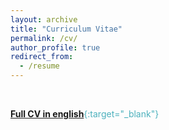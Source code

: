 ```yaml
---
layout: archive
title: "Curriculum Vitae"
permalink: /cv/
author_profile: true
redirect_from:
  - /resume
---
```


<br/>

<span style="color:#4CB1BD;">[**Full CV in english**](../files/Pommey_CV_09_19.pdf){:target="_blank"}</span>



<!---Education
======
* **Ph.D. Candidate**, Paris School of Economics (EHESS) - 2015/Present
  * Supervisor: Prof. [David Martimort](https://sites.google.com/site/martimortdavid/)
* **M.S.** Analysis and Policy in Economics (APE) with honors, Paris School of Economics - 2015
* **Engineer's degree** (Statistician-Economist), ENSAE ParisTech - 2015
* **Ecole Normale Supérieure Paris-Saclay**, (former ENS Cachan) - 2011/2015
* **B.S.** Economics, University Paris 1 Panthéon Sorbonne - 2012--->


